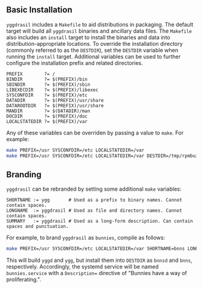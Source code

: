 ## Basic Installation

`yggdrasil` includes a `Makefile` to aid distributions in packaging. The default
target will build all `yggdrasil` binaries and ancillary data files. The
`Makefile` also includes an `install` target to install the binaries and data
into distribution-appropriate locations. To override the installation directory
(commonly referred to as the `DESTDIR`), set the `DESTDIR` variable when running
the `install` target. Additional variables can be used to further configure the
installation prefix and related directories.

```
PREFIX        ?= /
BINDIR        ?= $(PREFIX)/bin
SBINDIR       ?= $(PREFIX)/sbin
LIBEXECDIR    ?= $(PREFIX)/libexec
SYSCONFDIR    ?= $(PREFIX)/etc
DATADIR       ?= $(PREFIX)/usr/share
DATAROOTDIR   ?= $(PREFIX)/usr/share
MANDIR        ?= $(DATADIR)/man
DOCDIR        ?= $(PREFIX)/doc
LOCALSTATEDIR ?= $(PREFIX)/var
```

Any of these variables can be overriden by passing a value to `make`. For
example:

```bash
make PREFIX=/usr SYSCONFDIR=/etc LOCALSTATEDIR=/var
make PREFIX=/usr SYSCONFDIR=/etc LOCALSTATEDIR=/var DESTDIR=/tmp/rpmbuildroot install
```

## Branding

`yggdrasil` can be rebranded by setting some additional `make` variables:

```
SHORTNAME := ygg       # Used as a prefix to binary names. Cannot contain spaces.
LONGNAME  := yggdrasil # Used as file and directory names. Cannot contain spaces.
SUMMARY   := yggdrasil # Used as a long-form description. Can contain spaces and punctuation.
```

For example, to brand `yggdrasil` as `bunnies`, compile as follows:

```bash
make PREFIX=/usr SYSCONFDIR=/etc LOCALSTATEDIR=/var SHORTNAME=bnns LONGNAME=bunnies SUMMARY="Bunnies have a way of proliferating." install
```

This will build `yggd` and `ygg`, but install them into `DESTDIR` as `bnnsd`
and `bnns`, respectively. Accordingly, the systemd service will be named
`bunnies.service` with a `Description=` directive of "Bunnies have a way of proliferating.".
